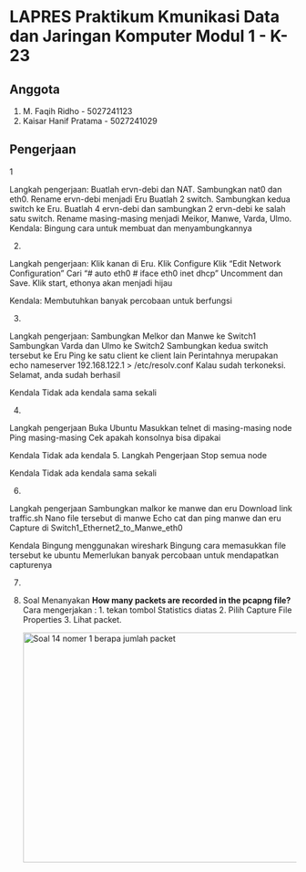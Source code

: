 # LAPRES Praktikum Kmunikasi Data dan Jaringan Komputer Modul 1 - K-23

## Anggota
1. M. Faqih Ridho - 5027241123
2. Kaisar Hanif Pratama - 5027241029


## Pengerjaan

1


Langkah pengerjaan:
Buatlah  ervn-debi dan NAT. Sambungkan nat0 dan eth0. Rename ervn-debi menjadi Eru
Buatlah 2 switch. Sambungkan kedua switch ke Eru. 
Buatlah 4 ervn-debi dan sambungkan 2 ervn-debi ke salah satu switch.
Rename masing-masing menjadi Meikor, Manwe, Varda, Ulmo.
Kendala:
Bingung cara untuk membuat dan menyambungkannya

2. 
Langkah pengerjaan:
Klik kanan di Eru. Klik Configure
Klik “Edit Network Configuration”
Cari “# auto eth0 # iface eth0 inet dhcp” Uncomment dan Save.
Klik start, ethonya akan menjadi hijau

Kendala:
Membutuhkan banyak percobaan untuk berfungsi


3. 
Langkah pengerjaan:
Sambungkan Melkor dan Manwe ke Switch1
Sambungkan Varda dan Ulmo ke Switch2
Sambungkan kedua switch tersebut ke Eru
Ping ke satu client ke client lain
Perintahnya merupakan echo nameserver 192.168.122.1 > /etc/resolv.conf
Kalau sudah terkoneksi. Selamat, anda sudah berhasil

Kendala
Tidak ada kendala sama sekali

4. 




Langkah pengerjaan
Buka Ubuntu
Masukkan telnet di masing-masing node
Ping masing-masing 
Cek apakah konsolnya bisa dipakai

Kendala
Tidak ada kendala
5. 
Langkah Pengerjaan
Stop semua node

Kendala
Tidak ada kendala sama sekali

6. 

Langkah pengerjaan
Sambungkan malkor ke manwe dan eru
Download link traffic.sh
 Nano file tersebut di manwe
Echo cat dan ping manwe dan eru
Capture di Switch1_Ethernet2_to_Manwe_eth0

Kendala
Bingung menggunakan wireshark
Bingung cara memasukkan file tersebut ke ubuntu
Memerlukan banyak percobaan untuk mendapatkan capturenya

7.

14. Soal Menanyakan **How many packets are recorded in the pcapng file?**
    Cara mengerjakan  : 1. tekan tombol Statistics diatas
    2. Pilih Capture File Properties
    3. Lihat packet.
   
       
    <img width="675" height="403" alt="Soal 14 nomer 1 berapa jumlah packet" src="https://github.com/user-attachments/assets/e016e4f5-2093-43c4-b9e4-bc884754b28a" />


























